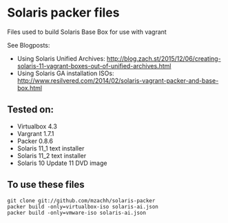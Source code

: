 Solaris packer files
====================

Files used to build Solaris Base Box for use with vagrant

See Blogposts:
* Using Solaris Unified Archives: http://blog.zach.st/2015/12/06/creating-solaris-11-vagrant-boxes-out-of-unified-archives.html
* Using Solaris GA installation ISOs:
http://www.resilvered.com/2014/02/solaris-vagrant-packer-and-base-box.html

Tested on:
------------
- Virtualbox 4.3
- Vargrant 1.7.1
- Packer 0.8.6
- Solaris 11_1 text installer
- Solaris 11_2 text installer
- Solaris 10 Update 11 DVD image

To use these files
------------------

    git clone git://github.com/mzachh/solaris-packer
    packer build -only=virtualbox-iso solaris-ai.json
    packer build -only=vmware-iso solaris-ai.json
